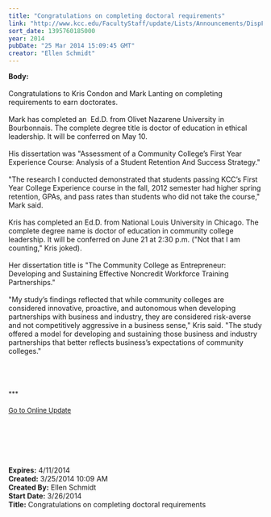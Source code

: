 ```yaml
---
title: "Congratulations on completing doctoral requirements"
link: "http://www.kcc.edu/FacultyStaff/update/Lists/Announcements/DispForm.aspx?ID=1452"
sort_date: 1395760185000
year: 2014
pubDate: "25 Mar 2014 15:09:45 GMT"
creator: "Ellen Schmidt"
---
```


<div><b>Body:</b> <div class="ExternalClass66C9647FB4474CEA8589DAAFD5B87E9F">
<div><br />Congratulations to Kris Condon and Mark Lanting on completing requirements to earn doctorates.</div>
<div> </div>
<div>Mark has completed an  Ed.D. from Olivet Nazarene University in Bourbonnais. The complete degree title is doctor of education in ethical leadership. It will be conferred on May 10.</div>
<div> </div>
<div>His dissertation was &quot;Assessment of a Community College’s First Year Experience Course: Analysis of a Student Retention And Success Strategy.&quot; </div>
<div> </div>
<div>&quot;The research I conducted demonstrated that students passing KCC’s First Year College Experience course in the fall, 2012 semester had higher spring retention, GPAs, and pass rates than students who did not take the course,&quot; Mark said.</div>
<div> </div>
<div>Kris has completed an Ed.D. from National Louis University in Chicago. The complete degree name is doctor of education in community college leadership. It will be conferred on June 21 at 2:30 p.m. (&quot;Not that I am counting,&quot; Kris joked).</div>
<div> </div>
<div>Her dissertation title is &quot;The Community College as Entrepreneur:  Developing and Sustaining Effective Noncredit Workforce Training Partnerships.&quot; </div>
<div> </div>
<div>&quot;My study’s findings reflected that while community colleges are considered innovative, proactive, and autonomous when developing partnerships with business and industry, they are considered risk-averse and not competitively aggressive in a business sense,&quot; Kris said. &quot;The study offered a model for developing and sustaining those business and industry partnerships that better reflects business’s expectations of community colleges.&quot;</div>
<div>
<div> </div>
<div> </div>
<div><br /> </div>
<div>
<div><font size="2">***</font></div>
<div><font size="2"></font> </div>
<div><font size="2"></font></div>
<div><font size="2"></font></div>
<div><font size="2"><a href="/FacultyStaff/update/Pages/dailyupdate.aspx">Go to Online Update</a></font></div>
<div><font size="2"></font></div><br /></div></div>
<div> </div>
<div> </div>
<div> </div>
<div> </div>
<div> </div></div></div>
<div><b>Expires:</b> 4/11/2014</div>
<div><b>Created:</b> 3/25/2014 10:09 AM</div>
<div><b>Created By:</b> Ellen Schmidt</div>
<div><b>Start Date:</b> 3/26/2014</div>
<div><b>Title:</b> Congratulations on completing doctoral requirements</div>
